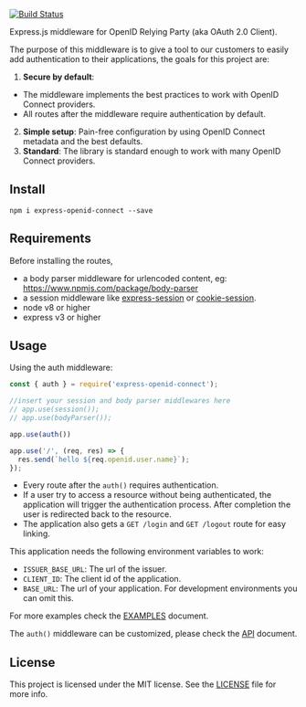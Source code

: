 [![Build Status](https://travis-ci.org/auth0/express-openid-connect.svg?branch=master)](https://travis-ci.org/auth0/express-openid-connect)

Express.js middleware for OpenID Relying Party (aka OAuth 2.0 Client).

The purpose of this middleware is to give a tool to our customers to easily add authentication to their applications, the goals for this project are:

1.  **Secure by default**:
  -  The middleware implements the best practices to work with OpenID Connect providers.
  -  All routes after the middleware require authentication by default.
2.  **Simple setup**: Pain-free configuration by using OpenID Connect metadata and the best defaults.
3.  **Standard**: The library is standard enough to work with many OpenID Connect providers.

## Install

```
npm i express-openid-connect --save
```

## Requirements

Before installing the routes,

-  a body parser middleware for urlencoded content, eg: https://www.npmjs.com/package/body-parser
-  a session middleware like [express-session](https://www.npmjs.com/package/express-session) or [cookie-session](https://www.npmjs.com/package/cookie-session).
-  node v8 or higher
-  express v3 or higher

## Usage

Using the auth middleware:

```javascript
const { auth } = require('express-openid-connect');

//insert your session and body parser middlewares here
// app.use(session());
// app.use(bodyParser());

app.use(auth())

app.use('/', (req, res) => {
  res.send(`hello ${req.openid.user.name}`);
});
```

- Every route after the `auth()` requires authentication.
- If a user try to access a resource without being authenticated, the application will trigger the authentication process. After completion the user is redirected back to the resource.
- The application also gets a `GET /login` and `GET /logout` route for easy linking.



This application needs the following environment variables to work:

-  `ISSUER_BASE_URL`: The url of the issuer.
-  `CLIENT_ID`: The client id of the application.
-  `BASE_URL`: The url of your application. For development environments you can omit this.

For more examples check the [EXAMPLES](EXAMPLES.md) document.

The `auth()` middleware can be customized, please check the [API](API.md) document.

## License

This project is licensed under the MIT license. See the [LICENSE](LICENSE) file for more info.
